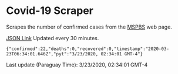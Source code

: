 # Covid-19 Scraper

Scrapes the number of confirmed cases from the [MSPBS](https://www.mspbs.gov.py/covid-19.php) web page.

[JSON Link](https://jmayalag.github.io/covid19-scrape/cases.json)
Updated every 30 minutes.
```
{"confirmed":22,"deaths":0,"recovered":0,"timestamp":"2020-03-23T06:34:01.646Z","pyt":"3/23/2020, 02:34:01 GMT-4"}
```
Last update (Paraguay Time): 3/23/2020, 02:34:01 GMT-4